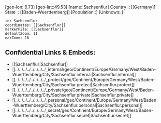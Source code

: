 ﻿---
location: [49.53,9.73] 
mapzoom: [7,12] 
mapmarker: city 
type: City
tags:
- geo/City


SpocWebEntityId: 33868
isDeleted: false
confidential: public

---
[geo-lon::9.73] 
[geo-lat::49.53] 
[name::Sachsenflur] 
Country :: [[Germany]]  
State :: [[Baden-Wuerttemberg]] 
[Population::] 
[Unknown::] 


```leaflet
id: Sachsenflur
coordinates: [[Sachsenflur]] 
markerFile: [[Sachsenflur]] 
defaultZoom: 11 
maxZoom: 18
```


## Confidential Links & Embeds: 
- [[Sachsenflur|Sachsenflur]]  
- [[../../../../../../../../_internal/geo/Continent/Europe/Germany/West/Baden-Wuerttemberg/City/Sachsenflur.internal|Sachsenflur.internal]] 
- [[../../../../../../../../_protect/geo/Continent/Europe/Germany/West/Baden-Wuerttemberg/City/Sachsenflur.protect|Sachsenflur.protect]] 
- [[../../../../../../../../_private/geo/Continent/Europe/Germany/West/Baden-Wuerttemberg/City/Sachsenflur.private|Sachsenflur.private]] 
- [[../../../../../../../../_personal/geo/Continent/Europe/Germany/West/Baden-Wuerttemberg/City/Sachsenflur.personal|Sachsenflur.personal]] 
- [[../../../../../../../../_secret/geo/Continent/Europe/Germany/West/Baden-Wuerttemberg/City/Sachsenflur.secret|Sachsenflur.secret]] 
